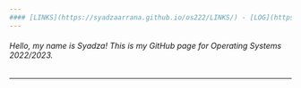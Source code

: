 ```yaml
---
#### [LINKS](https://syadzaarrana.github.io/os222/LINKS/) - [LOG](https://syadzaarrana.github.io/os222/TXT/mylog.txt) - [GITHUB](https://github.com/syadzaarrana/os222)
---
```

###### Hello, my name is Syadza! This is my GitHub page for Operating Systems 2022/2023.
---
